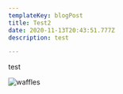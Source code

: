 ```yaml
---
templateKey: blogPost
title: Test2
date: 2020-11-13T20:43:51.777Z
description: test

---
```

test 



![waffles](/img/4-copia.jpeg "waffles")